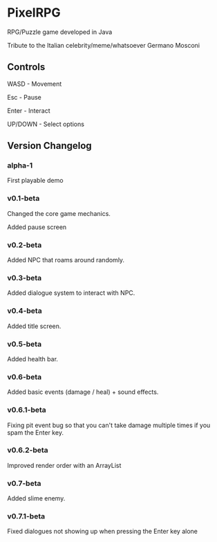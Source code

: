 # PixelRPG
RPG/Puzzle game developed in Java

Tribute to the Italian celebrity/meme/whatsoever Germano Mosconi

## Controls
WASD - Movement

Esc - Pause

Enter - Interact

UP/DOWN - Select options

## Version Changelog
### alpha-1
First playable demo

### v0.1-beta
Changed the core game mechanics.

Added pause screen

### v0.2-beta
Added NPC that roams around randomly.

### v0.3-beta
Added dialogue system to interact with NPC.

### v0.4-beta
Added title screen.

### v0.5-beta
Added health bar.

### v0.6-beta
Added basic events (damage / heal) + sound effects.

### v0.6.1-beta
Fixing pit event bug so that you can't take damage multiple times if you spam the Enter key.

### v0.6.2-beta
Improved render order with an ArrayList

### v0.7-beta
Added slime enemy.

### v0.7.1-beta
Fixed dialogues not showing up when pressing the Enter key alone
